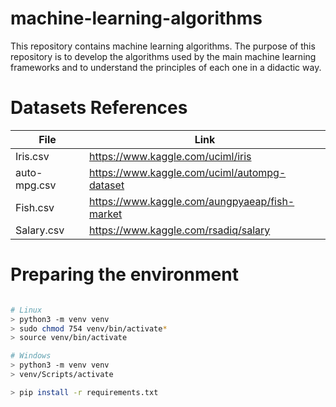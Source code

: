 # machine-learning-algorithms

 This repository contains machine learning algorithms. The purpose of this repository is to develop the algorithms used by the main machine learning frameworks and to understand the principles of each one in a didactic way.

# Datasets References

| File             | Link                                          |
|------------------|-----------------------------------------------|
| Iris.csv         | https://www.kaggle.com/uciml/iris             |
| auto-mpg.csv     | https://www.kaggle.com/uciml/autompg-dataset  |
| Fish.csv         | https://www.kaggle.com/aungpyaeap/fish-market |
| Salary.csv       | https://www.kaggle.com/rsadiq/salary          |

# Preparing the environment

``` bash

# Linux
> python3 -m venv venv
> sudo chmod 754 venv/bin/activate*
> source venv/bin/activate

# Windows
> python3 -m venv venv
> venv/Scripts/activate

> pip install -r requirements.txt
```
